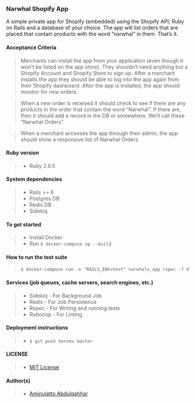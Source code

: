 ### Narwhal Shopify App

A simple private app for Shopify (embedded) using the Shopify API, Ruby on Rails and a database of your choice. The app will list orders that are placed that contain products with the word “narwhal” in them. That’s it.

#### Acceptance Criteria
> Merchants can install the app from your application (even though it won't be listed on the app store). They shouldn’t need anything but a Shopify Account and Shopify Store to sign up. After a merchant installs the app they should be able to log into the app again from their Shopify dashboard.
After the app is installed, the app should monitor for new orders.

> When a new order is received it should check to see if there are any products in the order that contain the word “Narwhal”. If there are, then it should add a record in the DB or somewhere. We’ll call these “Narwhal Orders”.

> When a merchant accesses the app through their admin, the app should show a responsive list of Narwhal Orders.

#### Ruby version
> - Ruby 2.6.5

#### System dependencies
> - Rails >= 6
> - Postgres DB
> - Redis DB
> - Sidekiq

#### To get started
> - Install Docker
> - Run `$ docker-compose up --build`

#### How to run the test suite
> `$ docker-compose run -e "RAILS_ENV=test" narwhals_app rspec -f d`

#### Services (job queues, cache servers, search engines, etc.)
>- Sidekiq - For Background Job
>- Redis - For Job Persistence
>- Rspec - For Writing and running tests
>- Rubocop - For Linting

#### Deployment instructions
> - `$ git push heroku master`

#### LICENSE
>- [MIT License](https://github.com/jattoabdul/andela-bootcamp-postit/blob/master/LICENSE)

#### Author(s)
>- [Aminujatto Abdulqahhar](https://github.com/jattoabdul)
